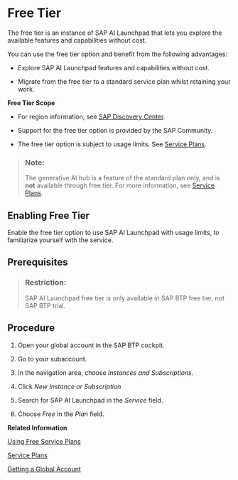 <!-- loio87e4fb191e3746c0850f76642da96871 -->

# Free Tier

The free tier is an instance of SAP AI Launchpad that lets you explore the available features and capabilities without cost.

You can use the free tier option and benefit from the following advantages:

-   Explore SAP AI Launchpad features and capabilities without cost.

-   Migrate from the free tier to a standard service plan whilst retaining your work.


**Free Tier Scope**

-   For region information, see [SAP Discovery Center](https://discovery-center.cloud.sap/serviceCatalog/sap-ai-launchpad?region=all).

-   Support for the free tier option is provided by the SAP Community.

-   The free tier option is subject to usage limits. See [Service Plans](service-plans-ec1717d.md).


> ### Note:  
> The generative AI hub is a feature of the standard plan only, and is **not** available through free tier. For more information, see [Service Plans](service-plans-ec1717d.md).

<a name="task_tgn_r35_gab"/>

<!-- task\_tgn\_r35\_gab -->

## Enabling Free Tier

Enable the free tier option to use SAP AI Launchpad with usage limits, to familiarize yourself with the service.



<a name="task_tgn_r35_gab__prereq_asd_w25_txb"/>

## Prerequisites

> ### Restriction:  
> SAP AI Launchpad free tier is only available in SAP BTP free tier, not SAP BTP trial.



<a name="task_tgn_r35_gab__steps_qtp_xmn_15b"/>

## Procedure

1.  Open your global account in the SAP BTP cockpit.

2.  Go to your subaccount.

3.  In the navigation area, choose *Instances and Subscriptions*.

4.  Click *New Instance or Subscription*

5.  Search for SAP AI Launchpad in the *Service* field.

6.  Choose *Free* in the *Plan* field.


**Related Information**  


[Using Free Service Plans](https://help.sap.com/docs/BTP/65de2977205c403bbc107264b8eccf4b/524e1081d8dc4b0f9d055a6bec383ec3.html)

[Service Plans](service-plans-ec1717d.md "Learn more about the different types of service plans for SAP AI Launchpad.")

[Getting a Global Account](https://help.sap.com/docs/BTP/65de2977205c403bbc107264b8eccf4b/d61c2819034b48e68145c45c36acba6e.html)

